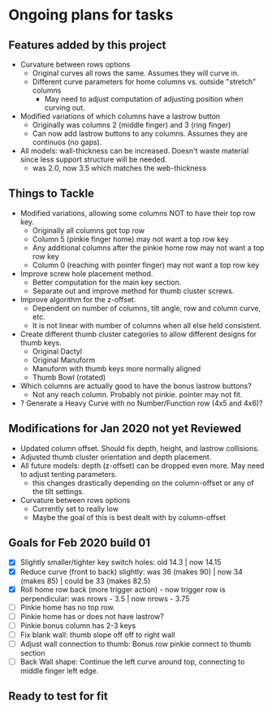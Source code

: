 # Ongoing plans for tasks

## Features added by this project

* Curvature between rows options
  * Original curves all rows the same. Assumes they will curve in.
  * Different curve parameters for home columns vs. outside "stretch" columns
    * May need to adjust computation of adjusting position when curving out.
* Modified variations of which columns have a lastrow button
  * Originally was columns 2 (middle finger) and 3 (ring finger)
  * Can now add lastrow buttons to any columns. Assumes they are continuos (no gaps).
* All models: wall-thickness can be increased. Doesn't waste material since less support structure will be needed.
  * was 2.0, now 3.5 which matches the web-thickness

## Things to Tackle

* Modified variations, allowing some columns NOT to have their top row key.
  * Originally all columns got top row
  * Column 5 (pinkie finger home) may not want a top row key
  * Any additional columns after the pinkie home row may not want a top row key
  * Column 0 (reaching with pointer finger) may not want a top row key
* Improve screw hole placement method.
  * Better computation for the main key section.
  * Separate out and improve method for thumb cluster screws.
* Improve algorithm for the z-offset.
  * Dependent on number of columns, tilt angle, row and column curve, etc.
  * It is not linear with number of columns when all else held consistent.
* Create different thumb cluster categories to allow different designs for thumb keys.
  * Original Dactyl
  * Original Manuform
  * Manuform with thumb keys more normally aligned
  * Thumb Bowl (rotated)
* Which columns are actually good to have the bonus lastrow buttons?
  * Not any reach column. Probably not pinkie. pointer may not fit.
* ? Generate a Heavy Curve with no Number/Function row (4x5 and 4x6)?

## Modifications for Jan 2020 not yet Reviewed

* Updated column offset. Should fix depth, height, and lastrow collisions.
* Adjusted thumb cluster orientation and depth placement.
* All future models: depth (z-offset) can be dropped even more. May need to adjust tenting parameters.
  * this changes drastically depending on the column-offset or any of the tilt settings.
* Curvature between rows options
  * Currently set to really low
  * Maybe the goal of this is best dealt with by column-offset

## Goals for Feb 2020 build 01

* [x] Slightly smaller/tighter key switch holes: old 14.3 | now 14.15
* [x] Reduce curve (front to back) slightly: was 36 (makes 90) | now 34 (makes 85) | could be 33 (makes 82.5)
* [x] Roll home row back (more trigger action) - now trigger row is perpendicular: was nrows - 3.5 | now nrows - 3.75
* [ ] Pinkie home has no top row.
* [ ] Pinkie home has or does not have lastrow?
* [ ] Pinkie bonus column has 2-3 keys
* [ ] Fix blank wall: thumb slope off off to right wall
* [ ] Adjust wall connection to thumb: Bonus row pinkie connect to thumb section
* [ ] Back Wall shape: Continue the left curve around top, connecting to middle finger left edge.

## Ready to test for fit
